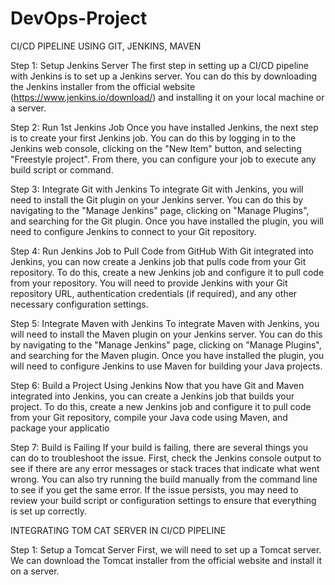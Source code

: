 # DevOps-Project


CI/CD PIPELINE USING GIT, JENKINS, MAVEN

Step 1: Setup Jenkins Server
The first step in setting up a CI/CD pipeline with Jenkins is to set up a Jenkins server. You can do this by downloading the Jenkins installer from the official website (https://www.jenkins.io/download/) and installing it on your local machine or a server.

Step 2: Run 1st Jenkins Job
Once you have installed Jenkins, the next step is to create your first Jenkins job. You can do this by logging in to the Jenkins web console, clicking on the "New Item" button, and selecting "Freestyle project". From there, you can configure your job to execute any build script or command. 

Step 3: Integrate Git with Jenkins
To integrate Git with Jenkins, you will need to install the Git plugin on your Jenkins server. You can do this by navigating to the "Manage Jenkins" page, clicking on "Manage Plugins", and searching for the Git plugin. Once you have installed the plugin, you will need to configure Jenkins to connect to your Git repository.

Step 4: Run Jenkins Job to Pull Code from GitHub
With Git integrated into Jenkins, you can now create a Jenkins job that pulls code from your Git repository. To do this, create a new Jenkins job and configure it to pull code from your repository. You will need to provide Jenkins with your Git repository URL, authentication credentials (if required), and any other necessary configuration settings.

Step 5: Integrate Maven with Jenkins
To integrate Maven with Jenkins, you will need to install the Maven plugin on your Jenkins server. You can do this by navigating to the "Manage Jenkins" page, clicking on "Manage Plugins", and searching for the Maven plugin. Once you have installed the plugin, you will need to configure Jenkins to use Maven for building your Java projects.

Step 6: Build a  Project Using Jenkins
Now that you have Git and Maven integrated into Jenkins, you can create a Jenkins job that builds your  project. To do this, create a new Jenkins job and configure it to pull code from your Git repository, compile your Java code using Maven, and package your applicatio

Step 7: Build is Failing
If your build is failing, there are several things you can do to troubleshoot the issue. First, check the Jenkins console output to see if there are any error messages or stack traces that indicate what went wrong. You can also try running the build manually from the command line to see if you get the same error. If the issue persists, you may need to review your build script or configuration settings to ensure that everything is set up correctly.

INTEGRATING TOM CAT SERVER IN CI/CD PIPELINE

Step 1: Setup a Tomcat Server
First, we will need to set up a Tomcat server. We can download the Tomcat installer from the official website and install it on a server.
